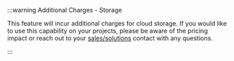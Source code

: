 :::warning Additional Charges - Storage

This feature will incur additional charges for cloud storage. If you would like to use this capability on your projects, please be aware of the pricing impact or reach out to your [sales/solutions](https://optiview.dolby.com/contact/) contact with any questions.

:::
